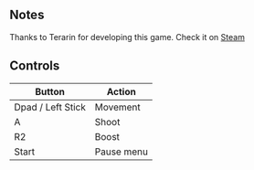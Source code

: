 ## Notes

Thanks to Terarin for developing this game. Check it on [Steam](https://store.steampowered.com/app/2772080/Crystal_Breaker/)

## Controls

| Button | Action |
|--|--| 
|Dpad / Left Stick|Movement|
|A|Shoot|
|R2|Boost|
|Start|Pause menu|


